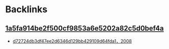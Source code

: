 
# Backlinks
## [1a5fa914be2f500cf9853a6e5202a82c5d0bef4a](1a5fa914be2f500cf9853a6e5202a82c5d0bef4a.md)
- [d72724db3df47ee2d6346d129bb429109d64fda1，2008](d72724db3df47ee2d6346d129bb429109d64fda1，2008.md)

